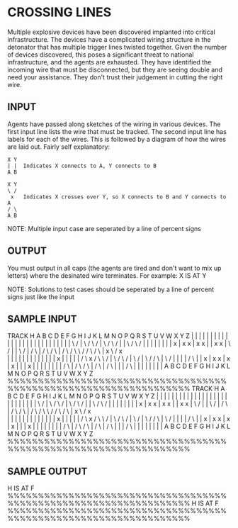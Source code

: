 <!-- RATING: MEDIUM -->
<!-- NAME:  CROSSING LINES -->
<!-- GENERATOR: generate.pl -->
# CROSSING LINES

Multiple explosive devices have been discovered implanted into critical infrastructure. The devices have a complicated wiring structure in the detonator that has multiple trigger lines twisted together. Given the number of devices discovered, this poses a significant threat to national infrastructure, and the agents are exhausted. They have identified the incoming wire that must be disconnected, but they are seeing double and need your assistance. They don't trust their judgement in cutting the right wire. 

## INPUT
Agents have passed along sketches of the wiring in various devices. The first input line lists the wire that must be tracked. The second input line has labels for each of the wires. This is followed by a diagram of how the wires are laid out. Fairly self explanatory:

	X Y
	| |  Indicates X connects to A, Y connects to B
	A B

	X Y
	\ /
	 x   Indicates X crosses over Y, so X connects to B and Y connects to A
	/ \
	A B


NOTE: Multiple input case are seperated by a line of percent signs

## OUTPUT
You must output in all caps (the agents are tired and don't want to mix up letters) where the desinated wire terminates. For example: X IS AT Y

NOTE: Solutions to test cases should be seperated by a line of percent signs just like the input

## SAMPLE INPUT
TRACK H
A B C D E F G H I J K L M N O P Q R S T U V W X Y Z 
| | | | | | | | | | | | | | | | | | | | | | | | | | 
| \ / | \ / \ / | \ / \ / | | \ / \ / | | | | | | | 
|  x  |  x   x  |  x   x  | |  x   x  | \ / | | \ / 
| / \ | / \ / \ | / \ / \ \ / / \ / \ |  x  \ /  x  
| | | | | | | | | | | | |  x  | | | | | / \  x  / \ 
\ / | \ / \ / | \ / | \ / / \ | \ / | | | | / \ | | 
 x  |  x   x  |  x  |  x  | | |  x  | | | | | | | | 
/ \ | / \ / \ | / \ | / \ | | | / \ | | | | | | | | 
A B C D E F G H I J K L M N O P Q R S T U V W X Y Z 
%%%%%%%%%%%%%%%%%%%%%%%%%%%%%%%%%%%%%%%%%%%%%%%%%%%%%%%%%%%%%%%%%%
TRACK H
A B C D E F G H I J K L M N O P Q R S T U V W X Y Z 
| | | | | | | | | | | | | | | | | | | | | | | | | | 
| \ / | \ / \ / | \ / \ / | | \ / \ / | | | | | | | 
|  x  |  x   x  |  x   x  | |  x   x  | \ / | | \ / 
| / \ | / \ / \ | / \ / \ \ / / \ / \ |  x  \ /  x  
| | | | | | | | | | | | |  x  | | | | | / \  x  / \ 
\ / | \ / \ / | \ / | \ / / \ | \ / | | | | / \ | | 
 x  |  x   x  |  x  |  x  | | |  x  | | | | | | | | 
/ \ | / \ / \ | / \ | / \ | | | / \ | | | | | | | | 
A B C D E F G H I J K L M N O P Q R S T U V W X Y Z 
%%%%%%%%%%%%%%%%%%%%%%%%%%%%%%%%%%%%%%%%%%%%%%%%%%%%%%%%%%%%%%%%%%

## SAMPLE OUTPUT
H IS AT F
%%%%%%%%%%%%%%%%%%%%%%%%%%%%%%%%%%%%%%%%%%%%%%%%%%%%%%%%%%%%%%%%%%
H IS AT F
%%%%%%%%%%%%%%%%%%%%%%%%%%%%%%%%%%%%%%%%%%%%%%%%%%%%%%%%%%%%%%%%%%
